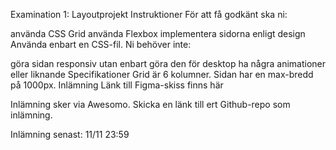 Examination 1: Layoutprojekt
Instruktioner
För att få godkänt ska ni:

använda CSS Grid
använda Flexbox
implementera sidorna enligt design
Använda enbart en CSS-fil.
Ni behöver inte:

göra sidan responsiv utan enbart göra den för desktop
ha några animationer eller liknande
Specifikationer
Grid är 6 kolumner.
Sidan har en max-bredd på 1000px.
Inlämning
Länk till Figma-skiss finns här

Inlämning sker via Awesomo. Skicka en länk till ert Github-repo som inlämning.

Inlämning senast: 11/11 23:59